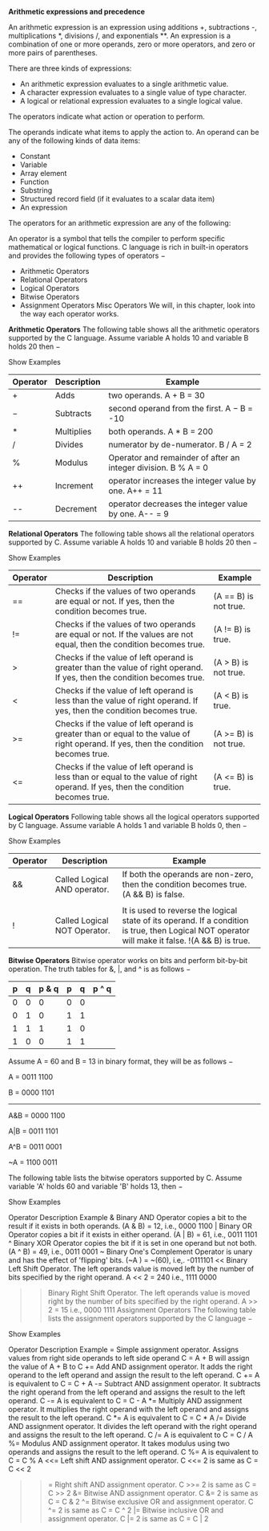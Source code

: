 **Arithmetic expressions and precedence** 

An arithmetic expression is an expression using additions +, subtractions -, multiplications *, divisions /, and exponentials **. 
An expression is a combination of one or more operands, zero or more operators, and zero or more pairs of parentheses.

There are three kinds of expressions:

- An arithmetic expression evaluates to a single arithmetic value.
- A character expression evaluates to a single value of type character.
- A logical or relational expression evaluates to a single logical value.

The operators indicate what action or operation to perform.

The operands indicate what items to apply the action to. An operand can be any of the following kinds of data items:

- Constant
- Variable
- Array element
- Function
- Substring
- Structured record field (if it evaluates to a scalar data item)
- An expression

The operators for an arithmetic expression are any of the following:

An operator is a symbol that tells the compiler to perform specific mathematical or logical functions. C language is rich in built-in operators and provides the following types of operators −

- Arithmetic Operators
- Relational Operators
- Logical Operators
- Bitwise Operators
- Assignment Operators
Misc Operators
We will, in this chapter, look into the way each operator works.

**Arithmetic Operators**
The following table shows all the arithmetic operators supported by the C language. Assume variable A holds 10 and variable B holds 20 then −

Show Examples

|  Operator |  Description | Example                  |
|-----------|--------------|--------------------------|
|     +     |	Adds       | two operands.	A + B = 30|
|     −	    |  Subtracts   | second operand from the first.	A − B = -10|
|     *	    |Multiplies    |both operands.	A * B = 200|
|    /      |Divides       | numerator by de-numerator.	B / A = 2|
|    %      |Modulus       |Operator and remainder of after an integer division.	B % A = 0|
|    ++     |Increment     |operator increases the integer value by one.	A++ = 11
|    --	    |Decrement     |operator decreases the integer value by one.	A-- = 9|

**Relational Operators**
The following table shows all the relational operators supported by C. Assume variable A holds 10 and variable B holds 20 then −

Show Examples

|Operator|	Description|	Example|
|--------|-------------|-----------|
|==	|Checks if the values of two operands are equal or not. If yes, then the condition becomes true.|	(A == B) is not true.|
|!=	|Checks if the values of two operands are equal or not. If the values are not equal, then the condition becomes true.|	(A != B) is true.|
|>	|Checks if the value of left operand is greater than the value of right operand. If yes, then the condition becomes true.|	(A > B) is not true.|
|<	|Checks if the value of left operand is less than the value of right operand. If yes, then the condition becomes true.|	(A < B) is true.|
|>=|	Checks if the value of left operand is greater than or equal to the value of right operand. If yes, then the condition becomes true.|	(A >= B) is not true.|
|<=|	Checks if the value of left operand is less than or equal to the value of right operand. If yes, then the condition becomes true.|	(A <= B) is true.|

**Logical Operators**
Following table shows all the logical operators supported by C language. Assume variable A holds 1 and variable B holds 0, then −

Show Examples

|Operator|	Description|	Example|
|--------|-------------|-----------|
|&&	|Called Logical AND operator.| If both the operands are non-zero, then the condition becomes true.	(A && B) is false.|
| || |	Called Logical OR Operator.| If any of the two operands is non-zero, then the condition becomes true.	(A || B) is true.|
| !|	Called Logical NOT Operator.| It is used to reverse the logical state of its operand. If a condition is true, then Logical NOT operator will make it false.	!(A && B) is true.|

**Bitwise Operators**
Bitwise operator works on bits and perform bit-by-bit operation. The truth tables for &, |, and ^ is as follows −

|p	|q|	p & q|	p | q	|p ^ q|
|---|-|------|----|-----|-----|
|0	|0|	0	 |   0	    |0    |
|0	|1|	0	 |1     	|1|
|1	|1|	1	 |1	|0|
|1	|0|	0	 |1	|1|
Assume A = 60 and B = 13 in binary format, they will be as follows −

A = 0011 1100

B = 0000 1101

-----------------

A&B = 0000 1100

A|B = 0011 1101

A^B = 0011 0001

~A = 1100 0011

The following table lists the bitwise operators supported by C. Assume variable 'A' holds 60 and variable 'B' holds 13, then −

Show Examples

Operator	Description	Example
&	Binary AND Operator copies a bit to the result if it exists in both operands.	(A & B) = 12, i.e., 0000 1100
|	Binary OR Operator copies a bit if it exists in either operand.	(A | B) = 61, i.e., 0011 1101
^	Binary XOR Operator copies the bit if it is set in one operand but not both.	(A ^ B) = 49, i.e., 0011 0001
~	Binary One's Complement Operator is unary and has the effect of 'flipping' bits.	(~A ) = ~(60), i.e,. -0111101
<<	Binary Left Shift Operator. The left operands value is moved left by the number of bits specified by the right operand.	A << 2 = 240 i.e., 1111 0000
>>	Binary Right Shift Operator. The left operands value is moved right by the number of bits specified by the right operand.	A >> 2 = 15 i.e., 0000 1111
Assignment Operators
The following table lists the assignment operators supported by the C language −

Show Examples

Operator	Description	Example
=	Simple assignment operator. Assigns values from right side operands to left side operand	C = A + B will assign the value of A + B to C
+=	Add AND assignment operator. It adds the right operand to the left operand and assign the result to the left operand.	C += A is equivalent to C = C + A
-=	Subtract AND assignment operator. It subtracts the right operand from the left operand and assigns the result to the left operand.	C -= A is equivalent to C = C - A
*=	Multiply AND assignment operator. It multiplies the right operand with the left operand and assigns the result to the left operand.	C *= A is equivalent to C = C * A
/=	Divide AND assignment operator. It divides the left operand with the right operand and assigns the result to the left operand.	C /= A is equivalent to C = C / A
%=	Modulus AND assignment operator. It takes modulus using two operands and assigns the result to the left operand.	C %= A is equivalent to C = C % A
<<=	Left shift AND assignment operator.	C <<= 2 is same as C = C << 2
>>=	Right shift AND assignment operator.	C >>= 2 is same as C = C >> 2
&=	Bitwise AND assignment operator.	C &= 2 is same as C = C & 2
^=	Bitwise exclusive OR and assignment operator.	C ^= 2 is same as C = C ^ 2
|=	Bitwise inclusive OR and assignment operator.	C |= 2 is same as C = C | 2


